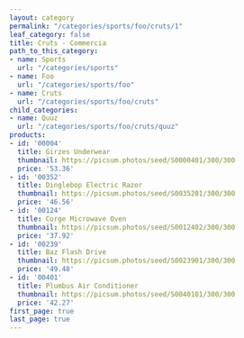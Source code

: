 ```yaml
---
layout: category
permalink: "/categories/sports/foo/cruts/1"
leaf_category: false
title: Cruts - Commercia
path_to_this_category:
- name: Sports
  url: "/categories/sports"
- name: Foo
  url: "/categories/sports/foo"
- name: Cruts
  url: "/categories/sports/foo/cruts"
child_categories:
- name: Quuz
  url: "/categories/sports/foo/cruts/quuz"
products:
- id: '00004'
  title: Girzes Underwear
  thumbnail: https://picsum.photos/seed/S0000401/300/300
  price: '53.36'
- id: '00352'
  title: Dinglebop Electric Razor
  thumbnail: https://picsum.photos/seed/S0035201/300/300
  price: '46.56'
- id: '00124'
  title: Corge Microwave Oven
  thumbnail: https://picsum.photos/seed/S0012402/300/300
  price: '37.92'
- id: '00239'
  title: Baz Flash Drive
  thumbnail: https://picsum.photos/seed/S0023901/300/300
  price: '49.48'
- id: '00401'
  title: Plumbus Air Conditioner
  thumbnail: https://picsum.photos/seed/S0040101/300/300
  price: '42.27'
first_page: true
last_page: true
---
```

